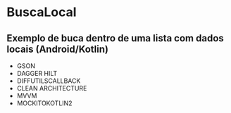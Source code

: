 # BuscaLocal

## Exemplo de buca dentro de uma lista com dados locais (Android/Kotlin)


- GSON
- DAGGER HILT
- DIFFUTILSCALLBACK
- CLEAN ARCHITECTURE
- MVVM
- MOCKITOKOTLIN2
